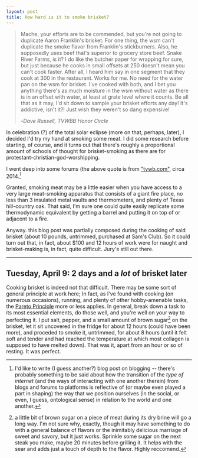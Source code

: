 ```yaml
---
layout: post 
title: How hard is it to smoke brisket? 
---
```

>Mache, your efforts are to be commended, but you're not going to duplicate Aaron Franklin's brisket. For one thing, the wsm can't duplicate the smoke flavor from Franklin's stickburners. Also, he supposedly uses beef that's superior to grocery store beef. Snake River Farms, is it?
I do like the butcher paper for wrapping for sure, but just because he cooks in small offsets at 250 doesn't mean you can't cook faster. After all, I heard him say in one segment that they cook at 300 in the restaurant. Works for me. No need for the water pan on the wsm for brisket. I've cooked with both, and I bet you anything there's as much moisture in the wsm without water as there is in an offset with water, at least at grate level where it counts. Be all that as it may, I'd sit down to sample your brisket efforts any day! It's addictive, isn't it?! Just wish they weren't so dang expensive!
>
>-_Dave Russell, TVWBB Honor Circle_ 

In celebration (?) of the total solar eclipse (more on that, perhaps, later), I decided I'd try my hand at smoking some meat. I did some research before starting, of course, and it turns out that there's roughly a proportional amount of schools of thought for brisket-smoking as there are for protestant-christian-god-worshipping. 

I went deep into some forums (the above quote is from ["tvwb.com"](https://tvwbb.com/threads/using-aaron-franklins-method-for-brisket.50752/), circa 2014.[^1]

Granted, smoking meat may be a little easier when you have access to a very large meat-smoking apparatus that consists of a giant fire place, no less than 3 insulated metal vaults and thermometers, and plenty of Texas hill-country oak. That said, I'm sure one could quite easily replicate some thermodynamic equivalent by getting a barrel and putting it on top of or adjacent to a fire. 

Anyway. this blog post was partially composed during the cooking of said brisket (about 10 pounds, untrimmed, purchased at Sam's Club). So it could turn out that, in fact, about $100 and 12 hours of work were for naught and brisket-making is, in fact, quite difficult. Jury's still out there. 

---

## Tuesday, April 9: 2 days and a _lot_ of brisket later 

Cooking brisket is indeed not that difficult. There may be some sort of general principle at work here; In fact, as I've found with cooking (on numerous occasions), running, and plenty of other hobby-amenable tasks, the [Pareto Principle](https://en.wikipedia.org/wiki/Pareto_principle) more or less applies. In general, break down a task to its most essential elements, do those well, and you're well on your way to perfecting it. I put salt, pepper, and a small amount of brown sugar[^2] on the brisket, let it sit uncovered in the fridge for about 12 hours (could have been more), and proceded to smoke it, untrimmed, for about 8 hours (until it felt soft and tender and had reached the temperature at which most collagen is supposed to have melted down). That was it, apart from an hour or so of resting. It was perfect. 

[^1]: I'd like to write (I guess another?) blog post on blogging -- there's probably something to be said about how the transition of the _type of internet_ (and the ways of interacting with one another therein) from blogs and forums to platforms is reflective of (or maybe even played a part in shaping) the way that we position ourselves (in the social, or even, I guess, ontological sense) in relation to the world and one another. 
[^2]: a little bit of brown sugar on a piece of meat during its dry brine will go a long way. I'm not sure why, exactly, though it may have something to do with a general balance of flavors or the inimitably delicious marriage of sweet and savory, but it just works. Sprinkle some sugar on the next steak you make, maybe 20 minutes before grilling it. It helps with the sear and adds just a touch of depth to the flavor. Highly reccomend. 
